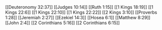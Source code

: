 [[Deuteronomy 32:37]]
[[Judges 10:14]]
[[Ruth 1:15]]
[[1 Kings 18:19]]
[[1 Kings 22:6]]
[[1 Kings 22:10]]
[[1 Kings 22:22]]
[[2 Kings 3:10]]
[[Proverbs 1:28]]
[[Jeremiah 2:27]]
[[Ezekiel 14:3]]
[[Hosea 6:1]]
[[Matthew 8:29]]
[[John 2:4]]
[[2 Corinthians 5:16]]
[[2 Corinthians 6:15]]
